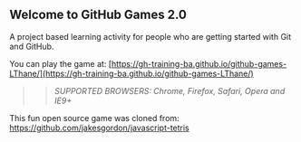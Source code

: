 ## Welcome to GitHub Games 2.0

A project based learning activity for people who are getting started with Git and GitHub.

You can play the game at: [https://gh-training-ba.github.io/github-games-LThane/](https://gh-training-ba.github.io/github-games-LThane/)

>> _*SUPPORTED BROWSERS*: Chrome, Firefox, Safari, Opera and IE9+_

This fun open source game was cloned from: https://github.com/jakesgordon/javascript-tetris
